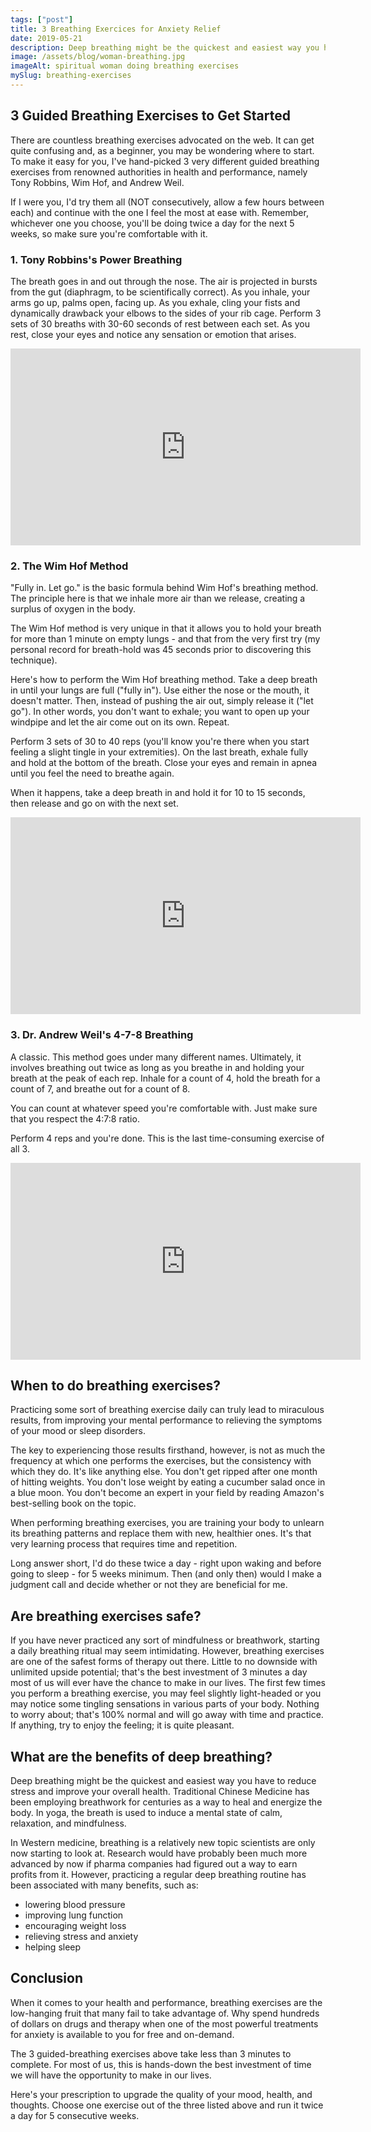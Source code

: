 ```yaml
---
tags: ["post"]
title: 3 Breathing Exercices for Anxiety Relief
date: 2019-05-21
description: Deep breathing might be the quickest and easiest way you have to reduce stress and improve your overall health. Here are 3 breathing techniques to know and practice daily.
image: /assets/blog/woman-breathing.jpg
imageAlt: spiritual woman doing breathing exercises
mySlug: breathing-exercises
---
```


## 3 Guided Breathing Exercises to Get Started

There are countless breathing exercises advocated on the web. It can get quite confusing and, as a beginner, you may be wondering where to start.
To make it easy for you, I've hand-picked 3 very different guided breathing exercises from renowned authorities in health and performance, namely Tony Robbins, Wim Hof, and Andrew Weil.

If I were you, I'd try them all (NOT consecutively, allow a few hours between each) and continue with the one I feel the most at ease with. Remember, whichever one you choose, you'll be doing twice a day for the next 5 weeks, so make sure you're comfortable with it.

### 1. Tony Robbins's Power Breathing

The breath goes in and out through the nose. The air is projected in bursts from the gut (diaphragm, to be scientifically correct). As you inhale, your arms go up, palms open, facing up. As you exhale, cling your fists and dynamically drawback your elbows to the sides of your rib cage.
Perform 3 sets of 30 breaths with 30-60 seconds of rest between each set. As you rest, close your eyes and notice any sensation or emotion that arises.

<iframe src="https://www.youtube.com/embed/yJ8TTMfhIfo?start=3400" width="560" height="315" frameborder="0" allowfullscreen="allowfullscreen"></iframe>

### 2. The Wim Hof Method

"Fully in. Let go." is the basic formula behind Wim Hof's breathing method. The principle here is that we inhale more air than we release, creating a surplus of oxygen in the body.

The Wim Hof method is very unique in that it allows you to hold your breath for more than 1 minute on empty lungs - and that from the very first try (my personal record for breath-hold was 45 seconds prior to discovering this technique).

Here's how to perform the Wim Hof breathing method. Take a deep breath in until your lungs are full ("fully in"). Use either the nose or the mouth, it doesn't matter. Then, instead of pushing the air out, simply release it ("let go"). In other words, you don't want to exhale; you want to open up your windpipe and let the air come out on its own. Repeat.

Perform 3 sets of 30 to 40 reps (you'll know you're there when you start feeling a slight tingle in your extremities). On the last breath, exhale fully and hold at the bottom of the breath. Close your eyes and remain in apnea until you feel the need to breathe again.

When it happens, take a deep breath in and hold it for 10 to 15 seconds, then release and go on with the next set.

<iframe src="https://www.youtube.com/embed/3Y8Jk1FUv_o?start=24" width="560" height="315" frameborder="0" allowfullscreen="allowfullscreen"></iframe>

### 3. Dr. Andrew Weil's 4-7-8 Breathing

A classic. This method goes under many different names. Ultimately, it involves breathing out twice as long as you breathe in and holding your breath at the peak of each rep.
Inhale for a count of 4, hold the breath for a count of 7, and breathe out for a count of 8.

You can count at whatever speed you're comfortable with. Just make sure that you respect the 4:7:8 ratio.

Perform 4 reps and you're done. This is the last time-consuming exercise of all 3.

<iframe src="https://www.youtube.com/embed/gz4G31LGyog?start=52" width="560" height="315" frameborder="0" allowfullscreen="allowfullscreen"></iframe>

## When to do breathing exercises?

Practicing some sort of breathing exercise daily can truly lead to miraculous results, from improving your mental performance to relieving the symptoms of your mood or sleep disorders.

The key to experiencing those results firsthand, however, is not as much the frequency at which one performs the exercises, but the consistency with which they do.
It's like anything else. You don't get ripped after one month of hitting weights. You don't lose weight by eating a cucumber salad once in a blue moon. You don't become an expert in your field by reading Amazon's best-selling book on the topic.

When performing breathing exercises, you are training your body to unlearn its breathing patterns and replace them with new, healthier ones. It's that very learning process that requires time and repetition.

Long answer short, I'd do these twice a day - right upon waking and before going to sleep - for 5 weeks minimum. Then (and only then) would I make a judgment call and decide whether or not they are beneficial for me.

## Are breathing exercises safe?

If you have never practiced any sort of mindfulness or breathwork, starting a daily breathing ritual may seem intimidating. However, breathing exercises are one of the safest forms of therapy out there. Little to no downside with unlimited upside potential; that's the best investment of 3 minutes a day most of us will ever have the chance to make in our lives.
The first few times you perform a breathing exercise, you may feel slightly light-headed or you may notice some tingling sensations in various parts of your body. Nothing to worry about; that's 100% normal and will go away with time and practice. If anything, try to enjoy the feeling; it is quite pleasant.

## What are the benefits of deep breathing?

Deep breathing might be the quickest and easiest way you have to reduce stress and improve your overall health. Traditional Chinese Medicine has been employing breathwork for centuries as a way to heal and energize the body. In yoga, the breath is used to induce a mental state of calm, relaxation, and mindfulness.

In Western medicine, breathing is a relatively new topic scientists are only now starting to look at. Research would have probably been much more advanced by now if pharma companies had figured out a way to earn profits from it. However, practicing a regular deep breathing routine has been associated with many benefits, such as:

- lowering blood pressure
- improving lung function
- encouraging weight loss
- relieving stress and anxiety
- helping sleep

## Conclusion

When it comes to your health and performance, breathing exercises are the low-hanging fruit that many fail to take advantage of. Why spend hundreds of dollars on drugs and therapy when one of the most powerful treatments for anxiety is available to you for free and on-demand.

The 3 guided-breathing exercises above take less than 3 minutes to complete. For most of us, this is hands-down the best investment of time we will have the opportunity to make in our lives.

Here's your prescription to upgrade the quality of your mood, health, and thoughts. Choose one exercise out of the three listed above and run it twice a day for 5 consecutive weeks.
